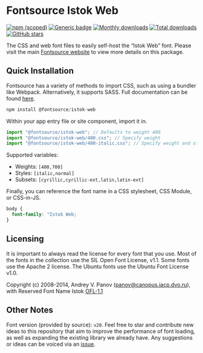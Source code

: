 # Fontsource Istok Web

[![npm (scoped)](https://img.shields.io/npm/v/@fontsource/istok-web?color=brightgreen)](https://www.npmjs.com/package/@fontsource/istok-web) [![Generic badge](https://img.shields.io/badge/fontsource-passing-brightgreen)](https://github.com/fontsource/fontsource) [![Monthly downloads](https://badgen.net/npm/dm/@fontsource/istok-web)](https://github.com/fontsource/fontsource) [![Total downloads](https://badgen.net/npm/dt/@fontsource/istok-web)](https://github.com/fontsource/fontsource) [![GitHub stars](https://img.shields.io/github/stars/fontsource/fontsource.svg?style=social&label=Star)](https://github.com/fontsource/fontsource/stargazers)

The CSS and web font files to easily self-host the “Istok Web” font. Please visit the main [Fontsource website](https://fontsource.org/fonts/istok-web) to view more details on this package.

## Quick Installation

Fontsource has a variety of methods to import CSS, such as using a bundler like Webpack. Alternatively, it supports SASS. Full documentation can be found [here](https://fontsource.org/docs/introduction).

```javascript
npm install @fontsource/istok-web
```

Within your app entry file or site component, import it in.

```javascript
import "@fontsource/istok-web"; // Defaults to weight 400
import "@fontsource/istok-web/400.css"; // Specify weight
import "@fontsource/istok-web/400-italic.css"; // Specify weight and style

```

Supported variables:
- Weights: `[400,700]`
- Styles: `[italic,normal]`
- Subsets: `[cyrillic,cyrillic-ext,latin,latin-ext]`

Finally, you can reference the font name in a CSS stylesheet, CSS Module, or CSS-in-JS.

```css
body {
  font-family: "Istok Web;
}
```

## Licensing
It is important to always read the license for every font that you use.
Most of the fonts in the collection use the SIL Open Font License, v1.1. Some fonts use the Apache 2 license. The Ubuntu fonts use the Ubuntu Font License v1.0.

Copyright (c) 2008-2014, Andrey V. Panov (panov@canopus.iacp.dvo.ru), with Reserved Font Name Istok
[OFL-1.1](http://scripts.sil.org/OFL)

## Other Notes
Font version (provided by source): `v20`.
Feel free to star and contribute new ideas to this repository that aim to improve the performance of font loading, as well as expanding the existing library we already have. Any suggestions or ideas can be voiced via an [issue](https://github.com/fontsource/fontsource/issues).